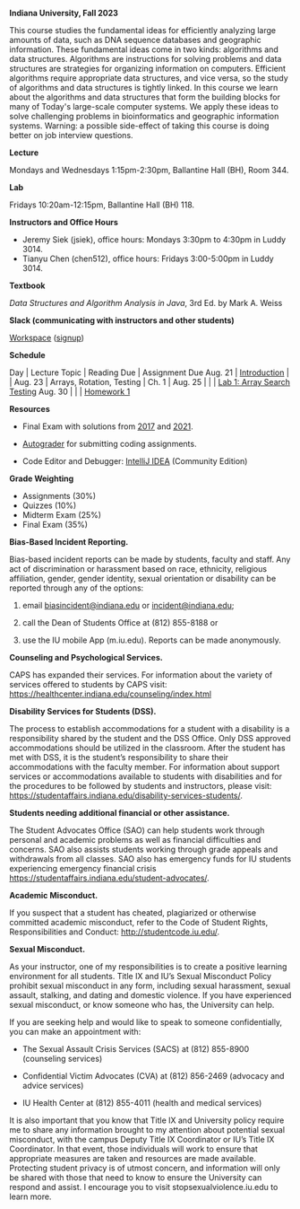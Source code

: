 **Indiana University, Fall 2023**

This course studies the fundamental ideas for efficiently analyzing
large amounts of data, such as DNA sequence databases and geographic
information. These fundamental ideas come in two kinds: algorithms and
data structures. Algorithms are instructions for solving problems and
data structures are strategies for organizing information on
computers. Efficient algorithms require appropriate data structures,
and vice versa, so the study of algorithms and data structures is
tightly linked. In this course we learn about the algorithms and data
structures that form the building blocks for many of Today's
large-scale computer systems. We apply these ideas to solve
challenging problems in bioinformatics and geographic information
systems. Warning: a possible side-effect of taking this course is
doing better on job interview questions.

**Lecture**

Mondays and Wednesdays 1:15pm-2:30pm, Ballantine Hall (BH), Room 344.

**Lab**

Fridays 10:20am-12:15pm, Ballantine Hall (BH) 118.

**Instructors and Office Hours**

* Jeremy Siek (jsiek), office hours: Mondays 3:30pm to 4:30pm in Luddy 3014.
* Tianyu Chen (chen512), office hours: Fridays 3:00-5:00pm in Luddy 3014.

**Textbook**

*Data Structures and Algorithm Analysis in Java*, 3rd Ed. by Mark A. Weiss

**Slack (communicating with instructors and other students)**

[Workspace](https://datastructure-pjx3076.slack.com)
 ([signup](https://join.slack.com/t/datastructure-pjx3076/shared_invite/zt-20ibezcp3-U4q6ACCPxUux~OLxOPUYWA))

**Schedule**

Day     | Lecture Topic                         | Reading Due  | Assignment Due
Aug. 21 | [Introduction](./lectures/Aug-21.md)  |              |
Aug. 23 | Arrays, Rotation, Testing             | Ch. 1        | 
Aug. 25 |                                       |              | [Lab 1: Array Search Testing](./lab1)
Aug. 30 |                                       |              | [Homework 1](./homework/HW1.md)

**Resources**

* Final Exam with solutions from [2017](./final-2017.pdf) and [2021](./final-2021.pdf).

* [Autograder](https://autograder.luddy.indiana.edu/web/course/59) for submitting coding assignments.

* Code Editor and Debugger:
  [IntelliJ IDEA](https://www.jetbrains.com/idea/download) (Community Edition)

**Grade Weighting**

* Assignments (30%)
* Quizzes (10%)
* Midterm Exam (25%)
* Final Exam (35%)


**Bias-Based Incident Reporting.**

Bias-based incident reports can be made by students, faculty and
staff. Any act of discrimination or harassment based on race,
ethnicity, religious affiliation, gender, gender identity, sexual
orientation or disability can be reported through any of the options:

1) email biasincident@indiana.edu or incident@indiana.edu;

2) call the Dean of Students Office at (812) 855-8188 or

3) use the IU mobile App (m.iu.edu). Reports can be made anonymously.

**Counseling and Psychological Services.**

CAPS has expanded their services. For information about the variety of
services offered to students by CAPS visit:
https://healthcenter.indiana.edu/counseling/index.html

**Disability Services for Students (DSS).**

The process to establish accommodations for a student with a
disability is a responsibility shared by the student and the DSS
Office. Only DSS approved accommodations should be utilized in the
classroom. After the student has met with DSS, it is the student’s
responsibility to share their accommodations with the faculty
member. For information about support services or accommodations
available to students with disabilities and for the procedures to be
followed by students and instructors, please visit:
https://studentaffairs.indiana.edu/disability-services-students/.

**Students needing additional financial or other assistance.**

The Student Advocates Office (SAO) can help students work through
personal and academic problems as well as financial difficulties and
concerns. SAO also assists students working through grade appeals and
withdrawals from all classes. SAO also has emergency funds for IU
students experiencing emergency financial crisis
https://studentaffairs.indiana.edu/student-advocates/.

**Academic Misconduct.**

If you suspect that a student has cheated, plagiarized or otherwise committed academic misconduct, refer to the Code of Student Rights, Responsibilities and Conduct:
http://studentcode.iu.edu/.

**Sexual Misconduct.**

As your instructor, one of my responsibilities is to create a positive
learning environment for all students. Title IX and IU’s Sexual
Misconduct Policy prohibit sexual misconduct in any form, including
sexual harassment, sexual assault, stalking, and dating and domestic
violence. If you have experienced sexual misconduct, or know someone
who has, the University can help.

If you are seeking help and would like to speak to someone
confidentially, you can make an appointment with:

* The Sexual Assault Crisis Services (SACS) at (812) 855-8900
  (counseling services)

* Confidential Victim Advocates (CVA) at (812) 856-2469 (advocacy and
  advice services)

* IU Health Center at (812) 855-4011 (health and medical services)

It is also important that you know that Title IX and University policy
require me to share any information brought to my attention about
potential sexual misconduct, with the campus Deputy Title IX
Coordinator or IU’s Title IX Coordinator. In that event, those
individuals will work to ensure that appropriate measures are taken
and resources are made available. Protecting student privacy is of
utmost concern, and information will only be shared with those that
need to know to ensure the University can respond and assist.  I
encourage you to visit
stopsexualviolence.iu.edu to learn more.
